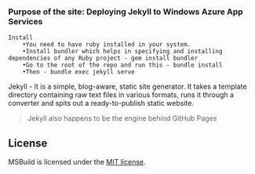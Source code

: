### Purpose of the site: Deploying Jekyll to Windows Azure App Services

	Install
		•You need to have ruby installed in your system.
		•Install bundler which helps in specifying and installing dependencies of any Ruby project - gem install bundler 
		•Go to the root of the repo and run this - bundle install 
		•Then - bundle exec jekyll serve 

Jekyll - It is a simple, blog-aware, static site generator. It takes a template directory containing raw text files in various formats, runs it through a converter and spits out a ready-to-publish static website.
> Jekyll also happens to be the engine behind GitHub Pages
  
  
## License

MSBuild is licensed under the [MIT license](LICENSE).
